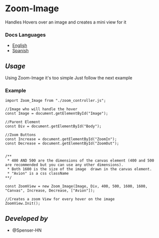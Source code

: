 # Zoom-Image
Handles Hovers over an image and creates a mini view for it

### Docs Languages
- [English](./README.md)
- [Spanish](./LEEME.md)

## _Usage_
Using Zoom-Image it's too simple
Just follow the next example

### Example

```
import Zoom_Image from "./zoom_controller.js";

//Image who will handle the hover
const Image = document.getElementById("Image");

//Parent Element
const Div = document.getElementById("Body");

//Zoom Buttons
const Increase = document.getElementById("ZoomIn");
const Decrease = document.getElementById("ZoomOut");


/**
 * 400 AND 500 are the dimensions of the canvas element (400 and 500 are recommended but you can use any other dimensions).
 * Both 1600 is the size of the image  drawn in the canvas element.
 * "Avion" is a css className
**/

const ZoomView = new Zoom_Image(Image, Div, 400, 500, 1600, 1600, "Canvas", Increase, Decrease, ["Avion"]);

//Creates a zoom View for every hover on the image
ZoomView.Init();
```

## _Developed by_
- @Spenser-HN
